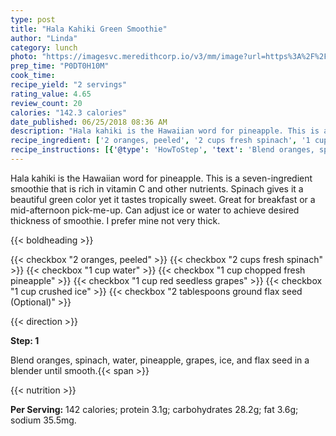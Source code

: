 ```yaml
---
type: post
title: "Hala Kahiki Green Smoothie"
author: "Linda"
category: lunch
photo: "https://imagesvc.meredithcorp.io/v3/mm/image?url=https%3A%2F%2Fimages.media-allrecipes.com%2Fuserphotos%2F1088525.jpg"
prep_time: "P0DT0H10M"
cook_time: 
recipe_yield: "2 servings"
rating_value: 4.65
review_count: 20
calories: "142.3 calories"
date_published: 06/25/2018 08:36 AM
description: "Hala kahiki is the Hawaiian word for pineapple. This is a seven-ingredient smoothie that is rich in vitamin C and other nutrients. Spinach gives it a beautiful green color yet it tastes tropically sweet. Great for breakfast or a mid-afternoon pick-me-up. Can adjust ice or water to achieve desired thickness of smoothie. I prefer mine not very thick."
recipe_ingredient: ['2 oranges, peeled', '2 cups fresh spinach', '1 cup water', '1 cup chopped fresh pineapple', '1 cup red seedless grapes', '1 cup crushed ice', '2 tablespoons ground flax seed']
recipe_instructions: [{'@type': 'HowToStep', 'text': 'Blend oranges, spinach, water, pineapple, grapes, ice, and flax seed in a blender until smooth.\n'}]
---
```


Hala kahiki is the Hawaiian word for pineapple. This is a seven-ingredient smoothie that is rich in vitamin C and other nutrients. Spinach gives it a beautiful green color yet it tastes tropically sweet. Great for breakfast or a mid-afternoon pick-me-up. Can adjust ice or water to achieve desired thickness of smoothie. I prefer mine not very thick. 

{{< boldheading >}}

{{< checkbox "2  oranges, peeled" >}}
{{< checkbox "2 cups fresh spinach" >}}
{{< checkbox "1 cup water" >}}
{{< checkbox "1 cup chopped fresh pineapple" >}}
{{< checkbox "1 cup red seedless grapes" >}}
{{< checkbox "1 cup crushed ice" >}}
{{< checkbox "2 tablespoons ground flax seed  (Optional)" >}}


{{< direction >}}

**Step: 1**

Blend oranges, spinach, water, pineapple, grapes, ice, and flax seed in a blender until smooth.{{< span >}}

{{< nutrition >}}

**Per Serving:** 142 calories; protein 3.1g; carbohydrates 28.2g; fat 3.6g; sodium 35.5mg.